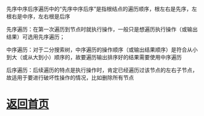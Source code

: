 先序中序后序遍历中的“先序中序后序”是指根结点的遍历顺序，根左右是先序，左根右是中序，左右根是后序

先序遍历：在第一次遍历到节点时就执行操作，一般只是想遍历执行操作（或输出结果）可选用先序遍历；

中序遍历：对于二分搜索树，中序遍历的操作顺序（或输出结果顺序）是符合从小到大（或从大到小）顺序的，故要遍历输出排序好的结果需要使用中序遍历

后序遍历：后续遍历的特点是执行操作时，肯定已经遍历过该节点的左右子节点，故适用于要进行破坏性操作的情况，比如删除所有节点

# [返回首页](https://nanaoy.github.io/)
